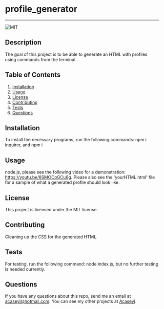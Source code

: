 # profile_generator
  ---
  ![MIT](https://img.shields.io/badge/license-MIT-green)
  ## Description
  The goal of this project is to be able to generate an HTML with profiles using commands from the terminal.
  ## Table of Contents
  1. [Installation](#installation)
  2. [Usage](#usage)
  3. [License](#license)
  4. [Contributing](#contributing)
  5. [Tests](#tests)
  6. [Questions](#questions)
  ## Installation
  To install the necessary programs, run the following commands:
  npm i inquirer, and npm i
  ## Usage
  node.js, please see the following video for a demonstration: https://youtu.be/8SMOCoGCu6g. Please also see the 'yourHTML.html' file for a sample of what a generated profile should look like.
  ## License 
  This project is licensed under the MIT license.
  ## Contributing
  Cleaning up the CSS for the generated HTML.
  ## Tests
  For testing, run the following command:
  node index.js, but no further testing is needed currently.
  ## Questions
  If you have any questions about this repo, send me an email at [acaseyl@hotmail.com](mailto:acaseyl@hotmail.com). You can see my other projects at [Acaseyl](https://www.github.com/Acaseyl).
